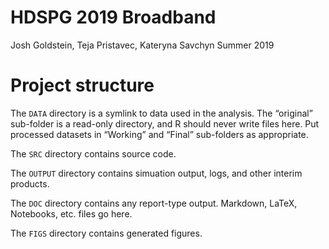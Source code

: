 HDSPG 2019 Broadband
================
Josh Goldstein, Teja Pristavec, Kateryna Savchyn
Summer 2019

# Project structure

The `DATA` directory is a symlink to data used in the analysis. The
“original” sub-folder is a read-only directory, and R should never
write files here. Put processed datasets in “Working” and “Final”
sub-folders as appropriate.

The `SRC` directory contains source code.

The `OUTPUT` directory contains simuation output, logs, and other
interim products.

The `DOC` directory contains any report-type output. Markdown, LaTeX,
Notebooks, etc. files go here.

The `FIGS` directory contains generated figures.
